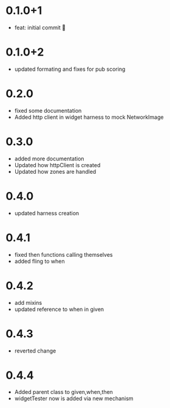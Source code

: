# 0.1.0+1

- feat: initial commit 🎉

# 0.1.0+2

- updated formating and fixes for pub scoring

# 0.2.0

- fixed some documentation
- Added http client in widget harness to mock NetworkImage

# 0.3.0

- added more documentation
- Updated how httpClient is created
- Updated how zones are handled

# 0.4.0

- updated harness creation

# 0.4.1

- fixed then functions calling themselves
- added fling to when

# 0.4.2
- add mixins
- updated reference to when in given

# 0.4.3
- reverted change

# 0.4.4
- Added parent class to given,when,then
- widgetTester now is added via new mechanism